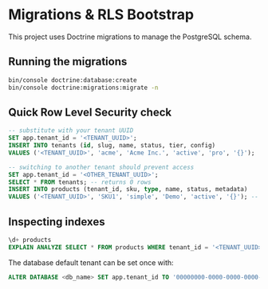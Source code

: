 # Migrations & RLS Bootstrap

This project uses Doctrine migrations to manage the PostgreSQL schema.

## Running the migrations

```bash
bin/console doctrine:database:create
bin/console doctrine:migrations:migrate -n
```

## Quick Row Level Security check

```sql
-- substitute with your tenant UUID
SET app.tenant_id = '<TENANT_UUID>';
INSERT INTO tenants (id, slug, name, status, tier, config)
VALUES ('<TENANT_UUID>', 'acme', 'Acme Inc.', 'active', 'pro', '{}');

-- switching to another tenant should prevent access
SET app.tenant_id = '<OTHER_TENANT_UUID>';
SELECT * FROM tenants; -- returns 0 rows
INSERT INTO products (tenant_id, sku, type, name, status, metadata)
VALUES ('<TENANT_UUID>', 'SKU1', 'simple', 'Demo', 'active', '{}'); -- fails
```

## Inspecting indexes

```sql
\d+ products
EXPLAIN ANALYZE SELECT * FROM products WHERE tenant_id = '<TENANT_UUID>' ORDER BY created_at DESC LIMIT 50;
```

The database default tenant can be set once with:

```sql
ALTER DATABASE <db_name> SET app.tenant_id TO '00000000-0000-0000-0000-000000000000';
```
